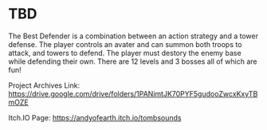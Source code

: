 # TBD
The Best Defender is a combination between an action strategy and a tower defense. The player controls an avater and can summon both troops to attack, and towers to defend. The player must destory the enemy base while defending their own. There are 12 levels and 3 bosses all of which are fun!

Project Archives Link:
https://drive.google.com/drive/folders/1PANimtJK70PYF5gudooZwcxKxyTBmOZE

Itch.IO Page:
https://andyofearth.itch.io/tombsounds

